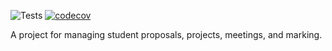 ![Tests](https://github.com/TechyByte/ECMM427/actions/workflows/testing.yml/badge.svg?branch=main)
[![codecov](https://codecov.io/github/TechyByte/ECMM427/graph/badge.svg?token=WZGRU4GXSL)](https://codecov.io/github/TechyByte/ECMM427)

A project for managing student proposals, projects, meetings, and marking.